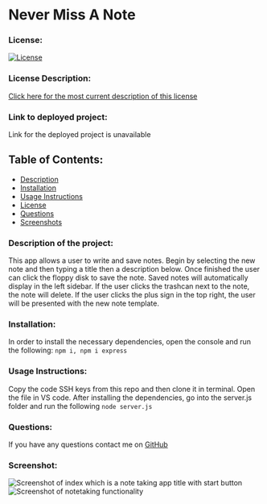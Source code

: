 # Never Miss A Note
### License:
[![License](https://img.shields.io/badge/License-MIT-green.svg)](https://opensource.org/licenses/MIT) 
### License Description:
[Click here for the most current description of this license](https://opensource.org/licenses/MIT)
### Link to deployed project:
Link for the deployed project is unavailable
## Table of Contents: 
* [Description](#description)
* [Installation](#installation)
* [Usage Instructions](#usage-instructions)
* [License](#license)
* [Questions](#questions)
* [Screenshots](#screenshot)
### Description of the project:
This app allows a user to write and save notes. Begin by selecting the new note and then typing a title then a description below. Once finished the user can click the floppy disk to save the note. Saved notes will automatically display in the left sidebar. If the user clicks the trashcan next to the note, the note will delete. If the user clicks the plus sign in the top right, the user will be presented with the new note template.
### Installation:
In order to install the necessary dependencies, open the console and run the following:
```npm i, npm i express```
### Usage Instructions:
Copy the code SSH keys from this repo and then clone it in terminal. Open the file in VS code. After installing the dependencies, go into the server.js folder and run the following ```node server.js```
### Questions:
If you have any questions contact me on [GitHub](https://github.com/AmberZimmerman) 
### Screenshot:
![Screenshot of index which is a note taking app title with start button](./Develop/assets/notess1.png) 
![Screenshot of notetaking functionality](./Develop/assets/notess2.png)
